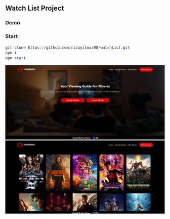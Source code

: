 ## Watch List Project

### Demo

### Start 
```powershell
git clone https://github.com/rizayilmaz98/watchList.git
npm i 
npm start
```
![](./src/assets/img1.png)
![](./src/assets/img2.png)
